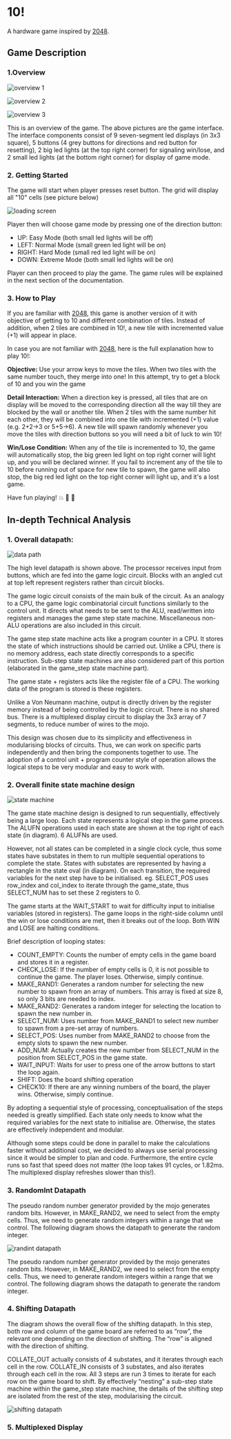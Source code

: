 # 10!

A hardware game inspired by [2048](http://2048game.com/).

## Game Description

### 1.Overview

![overview 1](./docs/img/overview_1.JPG)

![overview 2](./docs/img/overview_2.JPG)

![overview 3](./docs/img/overview_3.JPG)

This is an overview of the game. The above pictures are the game interface.
The interface components consist of 9 seven-segment led displays (in 3x3 square),
5 buttons (4 grey buttons for directions and red button for resetting), 2 big
led lights (at the top right corner) for signaling win/lose, and 2 small led
lights (at the bottom right corner) for display of game mode.


### 2. Getting Started

The game will start when player presses reset button. The grid will display all "10"
cells (see picture below)

![loading screen](./docs/img/loading.JPG)

Player then will choose game mode by pressing one of the direction button:
- UP: Easy Mode (both small led lights will be off)
- LEFT: Normal Mode (small green led light will be on)
- RIGHT: Hard Mode (small red led light will be on)
- DOWN: Extreme Mode (both small led lights will be on)

Player can then proceed to play the game. The game rules will be explained in the
next section of the documentation.

### 3. How to Play

If you are familiar with [2048](http://2048game.com/), this game is another version
of it with objective of getting to 10 and different combination of tiles. Instead
of addition, when 2 tiles are combined in 10!, a new tile with incremented value
(+1) will appear in place.

In case you are not familiar with [2048](http://2048game.com/), here is the full
explanation how to play 10!:

**Objective:** Use your arrow keys to move the tiles. When two tiles with the same
number touch, they merge into one! In this attempt, try to get a block of 10 and
you win the game

**Detail Interaction:** When a direction key is pressed, all tiles that are on
display will be moved to the corresponding direction all the way till they are
blocked by the wall or another tile. When 2 tiles with the same number hit each
other, they will be combined into one tile with incremented (+1) value (e.g.
2+2->3 or 5+5->6). A new tile will spawn randomly whenever you move the tiles
with direction buttons so you will need a bit of luck to win 10!

**Win/Lose Condition:** When any of the tile is incremented to 10, the game will
automatically stop, the big green led light on top right corner will light up,
and you will be declared winner. If you fail to increment any of the tile to 10
before running out of space for new tile to spawn, the game will also stop, the
big red led light on the top right corner will light up, and it's a lost game.

Have fun playing! :boom: :tada: :confetti_ball:

## In-depth Technical Analysis

### 1. Overall datapath:

![data path](./docs/img/datapath.png)

The high level datapath is shown above. The processor receives input from buttons,
which are fed into the game logic circuit. Blocks with an angled cut at top left
represent registers rather than circuit blocks.

The game logic circuit consists of the main bulk of the circuit. As an analogy
to a CPU, the game logic combinatorial circuit functions similarly to the
control unit. It directs what needs to be sent to the ALU, read/written into
registers and manages the game step state machine. Miscellaneous non-ALU operations
are also included in this circuit.

The game step state machine acts like a program counter in a CPU. It stores the
state of which instructions should be carried out. Unlike a CPU, there is no
memory address, each state directly corresponds to a specific instruction.
Sub-step state machines are also considered part of this portion (elaborated in
the game_step state machine part).

The game state + registers acts like the register file of a CPU. The working
data of the program is stored is these registers.

Unlike a Von Neumann machine, output is directly driven by the register memory
instead of being controlled by the logic circuit. There is no shared bus.
There is a multiplexed display circuit to display the 3x3 array of 7 segments,
to reduce number of wires to the mojo.

This design was chosen due to its simplicity and effectiveness in modularising
blocks of circuits. Thus, we can work on specific parts independently and then
bring the components together to use. The adoption of a control unit + program
counter style of operation allows the logical steps to be very modular and easy
to work with.

### 2. Overall finite state machine design

![state machine](./docs/img/state_machine.png)

The game state machine design is designed to run sequentially, effectively being
a large loop. Each state represents a logical step in the game process. The ALUFN
operations used in each state are shown at the top right of each state (in diagram).
6 ALUFNs are used.

However, not all states can be completed in a single clock cycle, thus some states
have substates in them to run multiple sequential operations to complete the state.
States with substates are represented by having a rectangle in the state oval (in diagram).
On each transition, the required variables for the next step have to be initialised.
eg. SELECT_POS uses row_index and col_index to iterate through the game_state,
thus SELECT_NUM has to set these 2 registers to 0.

The game starts at the WAIT_START to wait for difficulty input to initialise
variables (stored in registers).
The game loops in the right-side column until the win or lose conditions are met,
then it breaks out of the loop.
Both WIN and LOSE are halting conditions.

Brief description of looping states:
- COUNT_EMPTY: Counts the number of empty cells in the game board and stores it
in a register.
- CHECK_LOSE: If the number of empty cells is 0, it is not possible to continue
the game. The player loses. Otherwise, simply continue.
- MAKE_RAND1: Generates a random number for selecting the new number to spawn
from an array of numbers. This array is fixed at size 8, so only 3 bits are
needed to index.
- MAKE_RAND2: Generates a random integer for selecting the location to spawn
the new number in.
- SELECT_NUM: Uses number from MAKE_RAND1 to select new number to spawn from a
pre-set array of numbers.
- SELECT_POS: Uses number from MAKE_RAND2 to choose from the empty slots to
spawn the new number.
- ADD_NUM: Actually creates the new number from SELECT_NUM in the position from
SELECT_POS in the game state.
- WAIT_INPUT: Waits for user to press one of the arrow buttons to start the loop
again.
- SHIFT: Does the board shifting operation
- CHECK10: If there are any winning numbers of the board, the player wins.
Otherwise, simply continue.

By adopting a sequential style of processing, conceptualisation of the steps
needed is greatly simplified. Each state only needs to know what the required
variables for the next state to initialise are. Otherwise, the states are
effectively independent and modular.

Although some steps could be done in parallel to make the calculations faster
without additional cost, we decided to always use serial processing since it
would be simpler to plan and code. Furthermore, the entire cycle runs so fast
that speed does not matter (the loop takes 91 cycles, or 1.82ms. The multiplexed
display refreshes slower than this!).

### 3. RandomInt Datapath

The pseudo random number generator provided by the mojo generates random bits.
However, in MAKE_RAND2, we need to select from the empty cells. Thus, we need to
generate random integers within a range that we control. The following diagram
shows the datapath to generate the random integer.

![randint datapath](./docs/img/randint_datapath.png)

The pseudo random number generator provided by the mojo generates random bits.
However, in MAKE_RAND2, we need to select from the empty cells. Thus, we need to
generate random integers within a range that we control. The following diagram
shows the datapath to generate the random integer.

### 4. Shifting Datapath

The diagram shows the overall flow of the shifting datapath. In this step, both
row and column of the game board are referred to as “row”, the relevant one
depending on the direction of shifting. The “row” is aligned with the direction
of shifting.

COLLATE_OUT actually consists of 4 substates, and it iterates through each cell
in the row.
COLLATE_IN consists of 3 substates, and also iterates through each cell in the row.
All 3 steps are run 3 times to iterate for each row on the game board to shift.
By effectively “nesting” a sub-step state machine within the game_step state
machine, the details of the shifting step are isolated from the rest of the step, modularising the circuit.

![shifting datapath](./docs/img/shifting_datapath.png)

### 5. Multiplexed Display
